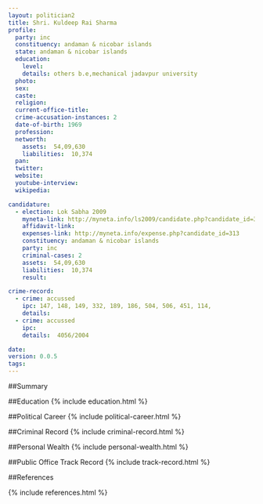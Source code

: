 ```yaml
---
layout: politician2
title: Shri. Kuldeep Rai Sharma
profile: 
  party: inc
  constituency: andaman & nicobar islands
  state: andaman & nicobar islands
  education: 
    level: 
    details: others b.e,mechanical jadavpur university
  photo: 
  sex: 
  caste: 
  religion: 
  current-office-title: 
  crime-accusation-instances: 2
  date-of-birth: 1969
  profession: 
  networth: 
    assets:  54,09,630
    liabilities:  10,374
  pan: 
  twitter: 
  website: 
  youtube-interview: 
  wikipedia: 

candidature: 
  - election: Lok Sabha 2009
    myneta-link: http://myneta.info/ls2009/candidate.php?candidate_id=313
    affidavit-link: 
    expenses-link: http://myneta.info/expense.php?candidate_id=313
    constituency: andaman & nicobar islands 
    party: inc
    criminal-cases: 2
    assets:  54,09,630
    liabilities:  10,374
    result:  

crime-record: 
  - crime: accussed
    ipc: 147, 148, 149, 332, 189, 186, 504, 506, 451, 114,
    details:    
  - crime: accussed
    ipc: 
    details:  4056/2004  

date: 
version: 0.0.5
tags: 
---
```

##Summary


##Education
{% include education.html %}


##Political Career
{% include political-career.html %}


##Criminal Record
{% include criminal-record.html %}


##Personal Wealth
{% include personal-wealth.html %}


##Public Office Track Record
{% include track-record.html %}


##References


{% include references.html %}